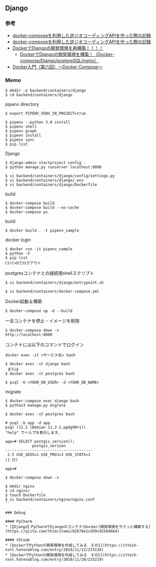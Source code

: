 Django
----

### 参考
* [docker-composeを利用した逆ジオコーディングAPIを作った際の記録](https://qiita.com/nc30mtd/items/d7baa8f45b7b1ee9d25c)
* [docker-composeを利用した逆ジオコーディングAPIを作った際の記録](https://qiita.com/nc30mtd/items/d7baa8f45b7b1ee9d25c)
* [DockerでDjangoの開発環境を再構築！！！！](https://qiita.com/nokonoko_1203/items/e345f899ac9ac700d6a8)
    * [DockerでDjangoの開発環境を構築！（Docker-compose/Django/postgreSQL/nginx）](https://qiita.com/nokonoko_1203/items/242367a83c313a5e46bf)
* [Docker入門（第六回）〜Docker Compose〜](https://knowledge.sakura.ad.jp/16862/)

### Memo

```
$ mkdir -p backend/containers/django
$ cd backend/containers/django
```

pipenv directory
```
$ export PIPENV_VENV_IN_PROJECT=true
```

```
$ pipenv --python 3.8 install
$ pipenv shell
$ pipenv graph
$ pipenv install
$ pipenv sync
$ pip list
```

Django
```
$ django-admin startproject config .
$ python manage.py runserver localhost:8000
```

```
$ vi backend/containers/django/config/settings.py
$ vi backend/containers/django/.env
$ vi backend/containers/django/Dockerfile
```

build
```
$ docker-compose build
$ docker-compose build --no-cache
$ docker-compose ps
```

build
```
$ docker build . -t pipenv_sample
```

docker login
```
$ docker run -it pipenv_sample
$ python -V
$ pip list
Ctrl+Dでログアウト
```

postgresコンテナとの接続用shellスクリプト
```
$ vi backend/containers/django/entrypoint.sh
```

```
$ vi backend/containers/docker-compose.yml
```

Docker起動＆構築
```
$ docker-compose up -d --build
```

一旦コンテナを停止・イメージを削除
```
$ docker-compose down -v
http://localhost:8000
```

コンテナには以下のコマンドでログイン
```
docker exec -it <サービス名> bash
```

```
$ docker exec -it django bash
 または
$ docker exec -it postgres bash

$ psql -U <YOUR_DB_USER> -d <YOUR_DB_NAME>
```

migrate
```
$ docker-compose exec django bash
$ python3 manage.py migrate
```

```
$ docker exec -it postgres bash

# psql -U app -d app
psql (11.2 (Debian 11.2-1.pgdg90+1))
"help" でヘルプを表示します。

app=# SELECT postgis_version();
            postgis_version
---------------------------------------
 2.5 USE_GEOS=1 USE_PROJ=1 USE_STATS=1
(1 行)

app=#
```

```
$ docker-compose down -v
```

```
$ mkdir nginx
$ cd nginx/
$ touch Dockerfile
$ vi backend/containers/nginx/nginx.conf
``

### Debug

#### PyCharm
* [【Django】PyCharmでDjangoのコンテナ(Docker)開発環境をサクっと構築する](https://qiita.com/thim/items/82678e1cd59c925846b4)

#### VSCode
* [DockerでPythonの開発環境を作成してみる　その1](https://ittech-nsnl.hatenablog.com/entry/2019/11/12/233136)
* [DockerでPythonの開発環境を作成してみる　その2](https://ittech-nsnl.hatenablog.com/entry/2019/11/20/233219)

